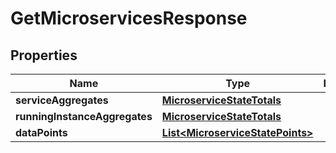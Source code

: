 

# GetMicroservicesResponse


## Properties

| Name | Type | Description | Notes |
|------------ | ------------- | ------------- | -------------|
|**serviceAggregates** | [**MicroserviceStateTotals**](MicroserviceStateTotals.md) |  |  [optional] |
|**runningInstanceAggregates** | [**MicroserviceStateTotals**](MicroserviceStateTotals.md) |  |  [optional] |
|**dataPoints** | [**List&lt;MicroserviceStatePoints&gt;**](MicroserviceStatePoints.md) |  |  [optional] |



